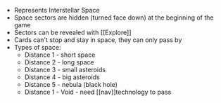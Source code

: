 - Represents Interstellar Space
- Space sectors are hidden (turned face down) at the beginning of the game
- Sectors can be revealed with [[Explore]]
- Cards can't stop and stay in space,  they can only pass by
- Types of space:
	- Distance 1 - short space
	- Distance 2 - long space
	- Distance 3 - small asteroids
	- Distance 4 - big asteroids
	- Distance 5 - nebula (black hole)
	- Distance 1 - Void - need [[nav]]technology to pass